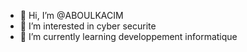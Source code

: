 - 👋 Hi, I’m @ABOULKACIM 
- 👀 I’m interested in cyber securite
- 🌱 I’m currently learning developpement informatique

<!---
ABOULKACIM/ABOULKACIM is a ✨ special ✨ repository because its `README.md` (this file) appears on your GitHub profile.
You can click the Preview link to take a look at your changes.
--->
